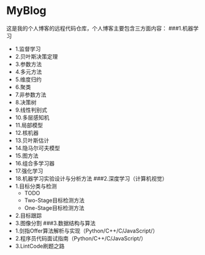 # MyBlog
这是我的个人博客的远程代码仓库，个人博客主要包含三方面内容：
###1.机器学习
- 1.监督学习
- 2.贝叶斯决策定理
- 3.参数方法
- 4.多元方法
- 5.维度归约
- 6.聚类
- 7.非参数方法
- 8.决策树
- 9.线性判别式
- 10.多层感知机
- 11.局部模型
- 12.核机器
- 13.贝叶斯估计
- 14.隐马尔可夫模型
- 15.图方法
- 16.组合多学习器
- 17.强化学习
- 18.机器学习实验设计与分析方法
###2.深度学习（计算机视觉）
- 1.目标分类与检测
	- TODO
	- Two-Stage目标检测方法
	- One-Stage目标检测方法
- 2.目标跟踪
- 3.图像分割
###3.数据结构与算法
- 1.剑指Offer算法解析与实现（Python/C++/C/JavaScript/）
- 2.程序员代码面试指南（Python/C++/C/JavaScript/）
- 3.LintCode刷题之路

